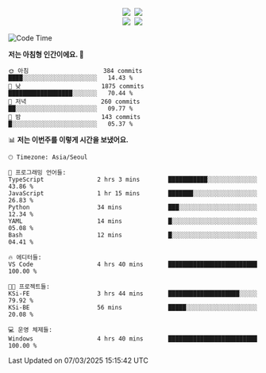 
<p align="center">
<img src="https://img.shields.io/badge/java-007396?style=flat-square&logo=java&logoColor=white">&nbsp 
<img src="https://img.shields.io/badge/Python-3766AB?style=flat-square&logo=Python&logoColor=white"/></a>&nbsp<br>
<img src="https://img.shields.io/badge/Spring-F0F0F0?style=flat-square&logo=spring&logoColor='#6DB33F'">&nbsp 
<img src="https://img.shields.io/badge/Spring Security-F0F0F0?style=flat-square&logo=springsecurity&logoColor='#6DB33F'">&nbsp 

<!--START_SECTION:waka-->
![Code Time](http://img.shields.io/badge/Code%20Time-4%20hrs%2040%20mins-blue)

**저는 아침형 인간이에요. 🐤** 

```text
🌞 아침                     384 commits         ████░░░░░░░░░░░░░░░░░░░░░   14.43 % 
🌆 낮　                     1875 commits        ██████████████████░░░░░░░   70.44 % 
🌃 저녁                     260 commits         ██░░░░░░░░░░░░░░░░░░░░░░░   09.77 % 
🌙 밤　                     143 commits         █░░░░░░░░░░░░░░░░░░░░░░░░   05.37 % 
```


📊 **저는 이번주를 이렇게 시간을 보냈어요.** 

```text
🕑︎ Timezone: Asia/Seoul

💬 프로그래밍 언어들: 
TypeScript               2 hrs 3 mins        ███████████░░░░░░░░░░░░░░   43.86 % 
JavaScript               1 hr 15 mins        ███████░░░░░░░░░░░░░░░░░░   26.83 % 
Python                   34 mins             ███░░░░░░░░░░░░░░░░░░░░░░   12.34 % 
YAML                     14 mins             █░░░░░░░░░░░░░░░░░░░░░░░░   05.08 % 
Bash                     12 mins             █░░░░░░░░░░░░░░░░░░░░░░░░   04.41 % 

🔥 에디터들: 
VS Code                  4 hrs 40 mins       █████████████████████████   100.00 % 

🐱‍💻 프로젝트들: 
KSi-FE                   3 hrs 44 mins       ████████████████████░░░░░   79.92 % 
KSi-BE                   56 mins             █████░░░░░░░░░░░░░░░░░░░░   20.08 % 

💻 운영 체제들: 
Windows                  4 hrs 40 mins       █████████████████████████   100.00 % 
```


 Last Updated on 07/03/2025 15:15:42 UTC
<!--END_SECTION:waka-->

<!-- ![Anurag's GitHub stats](https://github-readme-stats.vercel.app/api?username=bodol4748&show_icons=true&theme=radical) -->
<!--
**bodol4748/bodol4748** is a ✨ _special_ ✨ repository because its `README.md` (this file) appears on your GitHub profile.

Here are some ideas to get you started:

- 🔭 I’m currently working on ...
- 🌱 I’m currently learning ...
- 👯 I’m looking to collaborate on ...
- 🤔 I’m looking for help with ...
- 💬 Ask me about ...
- 📫 How to reach me: ...
- 😄 Pronouns: ...
- ⚡ Fun fact: ...
-->
